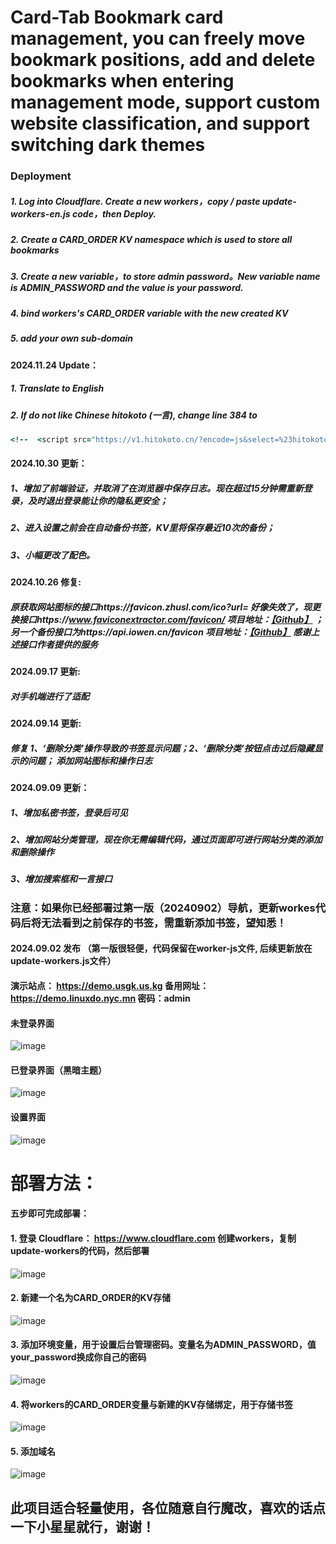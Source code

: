 # Card-Tab Bookmark card management, you can freely move bookmark positions, add and delete bookmarks when entering management mode, support custom website classification, and support switching dark themes
### Deployment
##### 1. Log into Cloudflare. Create a new workers，copy / paste update-workers-en.js code，then Deploy.
##### 2. Create a CARD_ORDER KV namespace which is used to store all bookmarks
##### 3. Create a new variable，to store admin password。New variable name is ADMIN_PASSWORD and the value is your password. 

##### 4. bind workers's CARD_ORDER variable with the new created KV

##### 5. add your own sub-domain

#### 2024.11.24 Update：
##### 1. Translate to English
##### 2. If do not like Chinese hitokoto (一言), change line 384 to 
```rb
<!--  <script src="https://v1.hitokoto.cn/?encode=js&select=%23hitokoto" defer></script>  -->
```

#### 2024.10.30 更新：
##### 1、增加了前端验证，并取消了在浏览器中保存日志。现在超过15分钟需重新登录，及时退出登录能让你的隐私更安全；
##### 2、进入设置之前会在自动备份书签，KV里将保存最近10次的备份；
##### 3、小幅更改了配色。
#### 2024.10.26 修复:  
##### 原获取网站图标的接口https://favicon.zhusl.com/ico?url= 好像失效了，现更换接口https://www.faviconextractor.com/favicon/  项目地址：[【Github】](https://github.com/seadfeng/favicon-downloader) ；另一个备份接口为https://api.iowen.cn/favicon  项目地址：[【Github】](https://github.com/owen0o0/getFavicon)  感谢上述接口作者提供的服务
#### 2024.09.17 更新:  
##### 对手机端进行了适配
#### 2024.09.14 更新: 
##### 修复 1、‘删除分类’操作导致的书签显示问题；2、‘删除分类’按钮点击过后隐藏显示的问题； 添加网站图标和操作日志
#### 2024.09.09 更新：
##### 1、增加私密书签，登录后可见
##### 2、增加网站分类管理，现在你无需编辑代码，通过页面即可进行网站分类的添加和删除操作
##### 3、增加搜索框和一言接口

### 注意：如果你已经部署过第一版（20240902）导航，更新workes代码后将无法看到之前保存的书签，需重新添加书签，望知悉！

#### 2024.09.02 发布 （第一版很轻便，代码保留在worker-js文件, 后续更新放在update-workers.js文件）

#### 演示站点：  https://demo.usgk.us.kg   备用网址：https://demo.linuxdo.nyc.mn   密码：admin

#### 未登录界面
![image](https://github.com/user-attachments/assets/dd0cad75-11ce-4691-804f-b4dff5ae2cde)

#### 已登录界面（黑暗主题）
![image](https://github.com/user-attachments/assets/c18f0df4-8e00-45e6-84db-30f81b545d15)

#### 设置界面
![image](https://github.com/user-attachments/assets/dc91458a-840c-41f9-9e50-261471320f81)



# 部署方法：
#### 五步即可完成部署：
#### 1. 登录 Cloudflare：  https://www.cloudflare.com  创建workers，复制update-workers的代码，然后部署
![image](https://github.com/user-attachments/assets/c067105b-91ee-43d5-90a9-806e5de5fe16)

#### 2. 新建一个名为CARD_ORDER的KV存储
![image](https://github.com/user-attachments/assets/706a7735-b47a-4f66-bdb4-827c38be692b)

#### 3. 添加环境变量，用于设置后台管理密码。变量名为ADMIN_PASSWORD，值your_password换成你自己的密码
![image](https://github.com/user-attachments/assets/532dcb8f-dc30-4ca9-aac9-21ef546bf367)

#### 4. 将workers的CARD_ORDER变量与新建的KV存储绑定，用于存储书签
![image](https://github.com/user-attachments/assets/9b166809-5b1e-451e-be99-253f6e60be54)

#### 5. 添加域名
![image](https://github.com/user-attachments/assets/4f23eab6-e94c-49b1-9198-3c8e05dffa8a)

## 此项目适合轻量使用，各位随意自行魔改，喜欢的话点一下小星星就行，谢谢！
